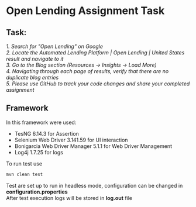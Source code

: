 # Open Lending Assignment Task

## Task:
*1. Search for "Open Lending" on Google*    
*2. Locate the Automated Lending Platform | Open Lending | United States result and navigate to it*    
*3. Go to the Blog section (Resources → Insights → Load More)*    
*4. Navigating through each page of results, verify that there are no duplicate blog entries*    
*5. Please use GitHub to track your code changes and share your completed assignment*    

## Framework
In this framework were used:    
+ TesNG 6.14.3 for Assertion    
+ Selenium Web Driver 3.141.59 for UI interaction    
+ Bonigarcia Web Driver Manager 5.1.1 for Web Driver Management    
+ Log4j 1.7.25 for logs  

To run test use 
```bash
mvn clean test
```
Test are set up to run in headless mode, configuration can be changed in **configuration.properties**  
After test execution logs will be stored in **log.out** file
